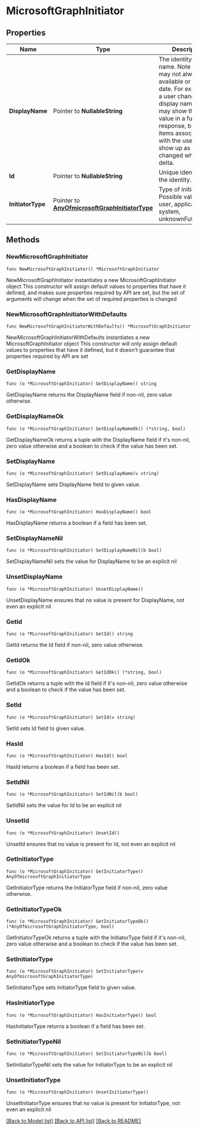 # MicrosoftGraphInitiator

## Properties

Name | Type | Description | Notes
------------ | ------------- | ------------- | -------------
**DisplayName** | Pointer to **NullableString** | The identity&#39;s display name. Note that this may not always be available or up to date. For example, if a user changes their display name, the API may show the new value in a future response, but the items associated with the user won&#39;t show up as having changed when using delta. | [optional] 
**Id** | Pointer to **NullableString** | Unique identifier for the identity. | [optional] 
**InitiatorType** | Pointer to [**AnyOfmicrosoftGraphInitiatorType**](anyOf&lt;microsoft.graph.initiatorType&gt;.md) | Type of initiator. Possible values are: user, application, system, unknownFutureValue. | [optional] 

## Methods

### NewMicrosoftGraphInitiator

`func NewMicrosoftGraphInitiator() *MicrosoftGraphInitiator`

NewMicrosoftGraphInitiator instantiates a new MicrosoftGraphInitiator object
This constructor will assign default values to properties that have it defined,
and makes sure properties required by API are set, but the set of arguments
will change when the set of required properties is changed

### NewMicrosoftGraphInitiatorWithDefaults

`func NewMicrosoftGraphInitiatorWithDefaults() *MicrosoftGraphInitiator`

NewMicrosoftGraphInitiatorWithDefaults instantiates a new MicrosoftGraphInitiator object
This constructor will only assign default values to properties that have it defined,
but it doesn't guarantee that properties required by API are set

### GetDisplayName

`func (o *MicrosoftGraphInitiator) GetDisplayName() string`

GetDisplayName returns the DisplayName field if non-nil, zero value otherwise.

### GetDisplayNameOk

`func (o *MicrosoftGraphInitiator) GetDisplayNameOk() (*string, bool)`

GetDisplayNameOk returns a tuple with the DisplayName field if it's non-nil, zero value otherwise
and a boolean to check if the value has been set.

### SetDisplayName

`func (o *MicrosoftGraphInitiator) SetDisplayName(v string)`

SetDisplayName sets DisplayName field to given value.

### HasDisplayName

`func (o *MicrosoftGraphInitiator) HasDisplayName() bool`

HasDisplayName returns a boolean if a field has been set.

### SetDisplayNameNil

`func (o *MicrosoftGraphInitiator) SetDisplayNameNil(b bool)`

 SetDisplayNameNil sets the value for DisplayName to be an explicit nil

### UnsetDisplayName
`func (o *MicrosoftGraphInitiator) UnsetDisplayName()`

UnsetDisplayName ensures that no value is present for DisplayName, not even an explicit nil
### GetId

`func (o *MicrosoftGraphInitiator) GetId() string`

GetId returns the Id field if non-nil, zero value otherwise.

### GetIdOk

`func (o *MicrosoftGraphInitiator) GetIdOk() (*string, bool)`

GetIdOk returns a tuple with the Id field if it's non-nil, zero value otherwise
and a boolean to check if the value has been set.

### SetId

`func (o *MicrosoftGraphInitiator) SetId(v string)`

SetId sets Id field to given value.

### HasId

`func (o *MicrosoftGraphInitiator) HasId() bool`

HasId returns a boolean if a field has been set.

### SetIdNil

`func (o *MicrosoftGraphInitiator) SetIdNil(b bool)`

 SetIdNil sets the value for Id to be an explicit nil

### UnsetId
`func (o *MicrosoftGraphInitiator) UnsetId()`

UnsetId ensures that no value is present for Id, not even an explicit nil
### GetInitiatorType

`func (o *MicrosoftGraphInitiator) GetInitiatorType() AnyOfmicrosoftGraphInitiatorType`

GetInitiatorType returns the InitiatorType field if non-nil, zero value otherwise.

### GetInitiatorTypeOk

`func (o *MicrosoftGraphInitiator) GetInitiatorTypeOk() (*AnyOfmicrosoftGraphInitiatorType, bool)`

GetInitiatorTypeOk returns a tuple with the InitiatorType field if it's non-nil, zero value otherwise
and a boolean to check if the value has been set.

### SetInitiatorType

`func (o *MicrosoftGraphInitiator) SetInitiatorType(v AnyOfmicrosoftGraphInitiatorType)`

SetInitiatorType sets InitiatorType field to given value.

### HasInitiatorType

`func (o *MicrosoftGraphInitiator) HasInitiatorType() bool`

HasInitiatorType returns a boolean if a field has been set.

### SetInitiatorTypeNil

`func (o *MicrosoftGraphInitiator) SetInitiatorTypeNil(b bool)`

 SetInitiatorTypeNil sets the value for InitiatorType to be an explicit nil

### UnsetInitiatorType
`func (o *MicrosoftGraphInitiator) UnsetInitiatorType()`

UnsetInitiatorType ensures that no value is present for InitiatorType, not even an explicit nil

[[Back to Model list]](../README.md#documentation-for-models) [[Back to API list]](../README.md#documentation-for-api-endpoints) [[Back to README]](../README.md)


